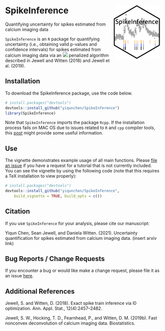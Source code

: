 # SpikeInference <img src="spike_inference_hex.png" align="right" width="150px"/>
Quantifying uncertainty for spikes estimated from calcium imaging data

`SpikeInference` is an `R` package for quantifying uncertainty (i.e., obtaining valid p-values and confidence intervals) for spikes estimated from calcium imaging data via an <img src="https://render.githubusercontent.com/render/math?math=\ell_0"> penalized algorithm described in Jewell and Witten (2018) and Jewell et al. (2019).

## Installation

To download the SpikeInference package, use the code below.
``` r
# install.packages("devtools")
devtools::install_github("yiqunchen/SpikeInference")
library(SpikeInference)
```

Note that `SpikeInference` imports the package `Rcpp`. If the installation process fails on MAC OS due to issues related to `R` and `cpp` compiler tools, this [post](https://thecoatlessprofessor.com/programming/cpp/r-compiler-tools-for-rcpp-on-macos/) might provide some useful information.

## Use

The vignette demonstrates example usage of all main functions. Please [file an issue](https://github.com/yiqunchen/SpikeInference/issues) if you have a request for a tutorial that is not currently included. You can see the vignette by using the following code (note that this requires a TeX installation to view properly):
``` r
# install.packages("devtools")
devtools::install_github("yiqunchen/SpikeInference", 
	build_vignette = TRUE, build_opts = c())
```

## Citation

If you use `SpikeInference` for your analysis, please cite our manuscript:

Yiqun Chen, Sean Jewell, and Daniela Witten. (2021). Uncertainty quantification for
spikes estimated from calcium imaging data. (insert arxiv link)

## Bug Reports / Change Requests

If you encounter a bug or would like make a change request, please file it as an issue [here](https://github.com/yiqunchen/SpikeInference/issues).

## Additional References
Jewell, S. and Witten, D. (2018). Exact spike train inference via l0 optimization. Ann. Appl. Stat., 12(4):2457–2482.

Jewell, S. W., Hocking, T. D., Fearnhead, P., and Witten, D. M. (2019b). Fast nonconvex deconvolution of calcium imaging data. Biostatistics.
